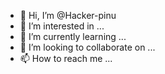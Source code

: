 - 👋 Hi, I’m @Hacker-pinu
- 👀 I’m interested in ...
- 🌱 I’m currently learning ...
- 💞️ I’m looking to collaborate on ...
- 📫 How to reach me ...

<!---
Hacker-pinu/Hacker-pinu is a ✨ special ✨ repository because its `README.md` (this file) appears on your GitHub profile.
You can click the Preview link to take a look at your changes.
--->
